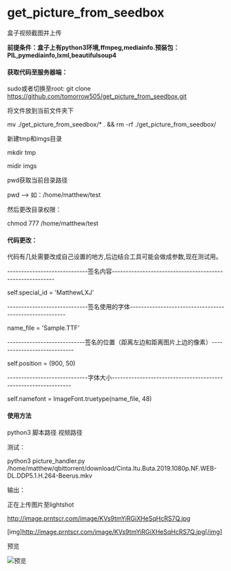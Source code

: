 # get_picture_from_seedbox
盒子视频截图并上传

**前提条件：盒子上有python3环境,ffmpeg,mediainfo.预装包：PIL,pymediainfo,lxml,beautifulsoup4**

#### 获取代码至服务器端：
sudo或者切换至root: git clone https://github.com/tomorrow505/get_picture_from_seedbox.git

将文件放到当前文件夹下

mv ./get_picture_from_seedbox/* . && rm -rf ./get_picture_from_seedbox/

新建tmp和imgs目录

mkdir tmp

midir imgs

pwd获取当前目录路径

pwd --> 如：/home/matthew/test

然后更改目录权限：

chmod 777 /home/matthew/test

#### 代码更改：

代码有几处需要改成自己设置的地方,后边结合工具可能会做成参数,现在测试用。

-----------------------------签名内容---------------------------------------------------------

self.special_id = 'MatthewLXJ'

-----------------------------签名使用的字体-------------------------------------------------------

name_file = 'Sample.TTF'

----------------------------签名的位置（距离左边和距离图片上边的像素）----------------------------

self.position = (900, 50)

-----------------------------字体大小---------------------------------------------------------------

self.namefont = ImageFont.truetype(name_file, 48)


#### 使用方法

python3 脚本路径 视频路径

测试：

python3 picture_handler.py /home/matthew/qbittorrent/download/Cinta.Itu.Buta.2019.1080p.NF.WEB-DL.DDP5.1.H.264-Beerus.mkv

输出：

正在上传图片至lightshot

http://image.prntscr.com/image/KVs9tmYiRGiXHeSqHcRS7Q.jpg

[img]http://image.prntscr.com/image/KVs9tmYiRGiXHeSqHcRS7Q.jpg[/img]

预览

![预览](http://image.prntscr.com/image/KVs9tmYiRGiXHeSqHcRS7Q.jpg)

